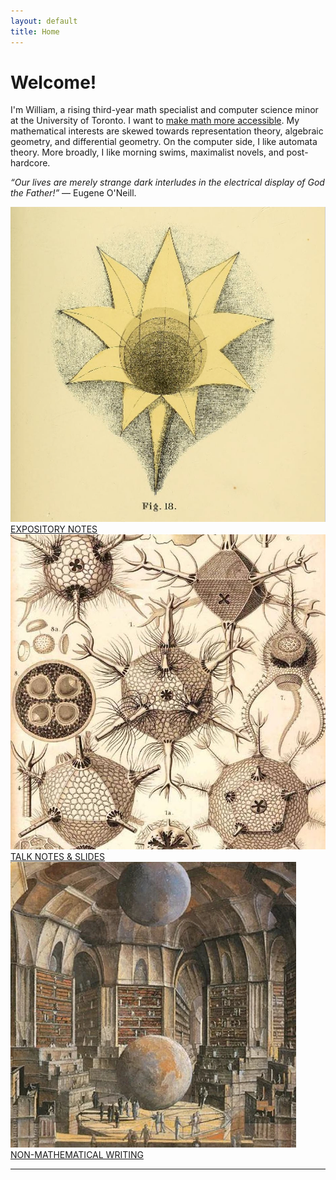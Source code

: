 ```yaml
---
layout: default
title: Home
---
```


# Welcome!
<p class="center"> I'm William, a rising third-year math specialist and computer science minor at the University of Toronto. I want to <a href="/accessible">make math more accessible</a>. My mathematical interests are skewed towards representation theory, algebraic geometry, and differential geometry. On the computer side, I like automata theory. More broadly, I like morning swims, maximalist novels, and post-hardcore.</p>

<p class="center"><i>&ldquo;Our lives are merely strange dark interludes in the electrical display of God the Father!&rdquo;</i> — Eugene O'Neill.</p>

<div id="contents">
    <a href="/math.html" class="contents-item">
      <div class="card-container">
        <img src="/assets/images/expos.png" alt="Benjamin Betts">
      </div>
      <div class="font3 center">EXPOSITORY NOTES</div>
    </a>
    <a href="/talks.html" class="contents-item">
      <div class="card-container">
        <img src="/assets/images/talks.jpg" alt="Poincaré Homology Sphere">
      </div>
      <div class="font3 center">TALK NOTES & SLIDES</div>
    </a>
    <a href="/nonmath.html" class="contents-item">
      <div class="card-container">
        <img src="/assets/images/nonmath.jpg" alt="Library of Babel">
      </div>
      <div class="font3 center">NON-MATHEMATICAL WRITING</div>
    </a>
</div>

---